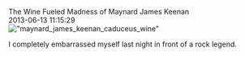 The Wine Fueled Madness of Maynard James Keenan<br/>2013-06-13 11:15:29<br/>![\"maynard_james_keenan_caduceus_wine\"](\"http://blog.undergroundcellar.com/wp-content/uploads/2013/06/maynard_james_keenan_caduceus_wine.png\")

 I completely embarrassed myself last night in front of a rock legend.